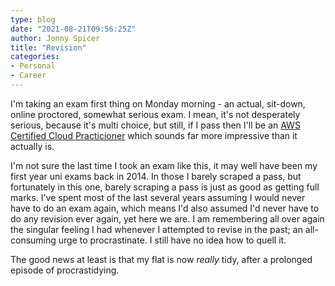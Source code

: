 ```yaml
---
type: blog
date: "2021-08-21T09:56:25Z"
author: Jonny Spicer
title: "Revision"
categories:
- Personal
- Career
---
```

I'm taking an exam first thing on Monday morning - an actual, sit-down, online proctored, somewhat serious exam. I mean, it's not desperately serious, because it's multi choice, but still, if I pass then I'll be an [AWS Certified Cloud Practicioner](https://aws.amazon.com/certification/certified-cloud-practitioner/) which sounds far more impressive than it actually is.

I'm not sure the last time I took an exam like this, it may well have been my first year uni exams back in 2014. In those I barely scraped a pass, but fortunately in this one, barely scraping a pass is just as good as getting full marks. I've spent most of the last several
years assuming I would never have to do an exam again, which means I'd also assumed I'd never have to do any revision ever again, yet here we are. I am remembering all over again the singular feeling I had whenever I attempted to revise in the past; an all-consuming urge
to procrastinate. I still have no idea how to quell it.

The good news at least is that my flat is now *really* tidy, after a prolonged episode of procrastidying.

